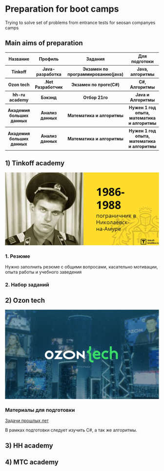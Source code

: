 <h1>Preparation for boot camps</h1>
Trying to solve set of problems from entrance tests for seosan companyes camps

<h2>Main aims of preparation</h2>
    <table>
        <thead>
        <tr>
            <th>Название</th>
            <th>Профиль</th>
            <th>Задания</th>
            <th>Для подготоки</th>
        </tr>
        </thead>
        <tbody>
        <tr>
            <th>Tinkoff</th>
            <th>Java-разработка</th>
            <th>Экзамен по программированию(java)</th>
            <th>Java, алгоритмы</th>
        </tr>
        <tr>
            <th>Ozon tech</th>
            <th>.Net Разработчик</th>
            <th>Экзамен по проге(C#)</th>
            <th>C#, Алгоритмы</th>
        </tr>
        <tr>
            <th>hh-ru academy</th>
            <th>Бэкэнд</th>
            <th>Отбор 21го</th>
            <th>Java и Алгоритмы</th>
        </tr>
        <tr>
            <th>Aкадемия больших данных</th>
            <th>Анализ данных</th>
            <th>Математика и алгоритмы</th>
            <th>Нужен 1 год опыта, математика и алгоритмы</th>
        </tr>
        <tr>
            <th>Aкадемия больших данных</th>
            <th>Анализ данных</th>
            <th>Математика и алгоритмы</th>
            <th>Нужен 1 год опыта, математика и алгоритмы</th>
        </tr>
        </tbody>
    </table>

<h2>1) Tinkoff academy</h2>
    <img src="./img/Tinkoff.png">
    <h3>1. Резюме</h3>
    <p>Нужно заполнить резюме с общими вопросами, касательно мотивации, опыта работы и учебного заведения</p>
    <h3>2. Набор заданий</h3>


<h2>2) Ozon tech</h2>
    <img src="./img/ozonTech.png">
    <h3>Материалы для подготовки</h3>
    <a href="https://habr.com/ru/companies/ozontech/articles/667728/"> Задачи прошлых лет</a>
    <p>В рамках подготовки следует изучить C#, а так же алгоритмы.</p>

<h2>3) HH academy</h2>
    <h3></h3>

<h2>4) MTC academy</h2>

